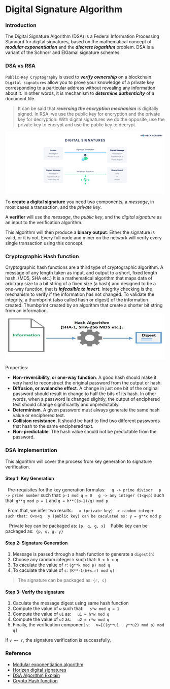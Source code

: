 # Digital Signature Algorithm

### Introduction

The Digital Signature Algorithm (DSA) is a Federal Information Processing Standard for digital signatures, based on the mathematical concept of ***modular exponentiation*** and the ***discrete logarithm*** problem.
DSA is a variant of the Schnorr and ElGamal signature schemes.

### DSA vs RSA

`Public-Key Cryptography` is used to ***verify ownership*** on a blockchain.
`Digital signatures` allow you to prove your knowledge of a private key corresponding to a particular address without revealing any information about it. In other words, it is mechanism to ***determine authenticity*** of a document file.

> It can be said that ***reversing the encryption mechanism*** is digitally signed. In RSA, we use the public key for encryption and the private key for decryption. With digital signatures we do the opposite, use the private key to encrypt and use the public key to decrypt.

<img src="/assets/images/math_and_algorithm/dsa_1.jpg" alt="Digital signature" />

To **create a digital signature** you need two components, a *message*, in most cases a transaction, and the *private key*.

A **verifier** will use the *message*, the *public key*, and the *digital signature* as an input to the verification algorithm.

This algorithm will then produce a **binary output**: Either the signature is valid, or it is not. Every full node and miner on the network will verify every single transaction using this concept.

### Cryptographic Hash function
Cryptographic hash functions are a third type of cryptographic algorithm.
A message of any length taken as input, and output to a short, fixed length hash. (MD5, SHA etc.)
It is a mathematical algorithm that maps data of arbitrary size to a bit string of a fixed size (a hash) and designed to be a one-way function, that is ***infeasible to invert***. Integrity checking is the mechanism to verify if the information has not changed.
To validate the integrity, a thumbprint (also called hash or digest) of the information created. Thumbprint created by an algorithm that create a shorter bit string from an information.
<img src="/assets/images/math_and_algorithm/dsa_3.jpg" alt="Digital signature" />

Properties:

- **Non-reversibility, or one-way function**. A good hash should make it very hard to reconstruct the original password from the output or hash.
- **Diffusion, or avalanche effect**. A change in just one bit of the original password should result in change to half the bits of its hash. In other words, when a password is changed slightly, the output of enciphered text should change significantly and unpredictably.
- **Determinism**. A given password must always generate the same hash value or enciphered text.
- **Collision resistance**. It should be hard to find two different passwords that hash to the same enciphered text.
- **Non-predictable**. The hash value should not be predictable from the password.

### DSA Implementation

This algorithm will cover the process from key generation to signature verification.

#### Step 1: Key Generation

&nbsp; Pre-requisites for the key generation formulas:
&nbsp; &nbsp; `q -> prime divisor`
&nbsp; &nbsp; `p -> prime number` such that: `p-1 mod q = 0`
&nbsp; &nbsp; `g -> any integer (1<g<p)` such that: `g**q mod p = 1` and `g = h**((p-1)/q) mod p`

&nbsp; From that, we infer two results:
&nbsp;&nbsp;&nbsp; `x (private key) -> random integer such that: 0<x<q`
&nbsp;&nbsp;&nbsp; `y (public key) can be caculated as: y = g**x mod p`

&nbsp;&nbsp; Private key can be packaged as: `{p, q, g, x}`
&nbsp;&nbsp; Public key can be packaged as:&nbsp; `{p, q, g, y}`

#### Step 2: Signature Generation

1. Message is passed through a hash function to generate a `digest(h)`
2. Choose any random integer `k` such that: `0 < k < q`
3. To caculate the value of `r`:
    `(g**k mod p) mod q`
4. To caculate the value of `s`:
`[K**-1(h+x.r) mod q]`

> The signature can be packaged as: `{r, s}`

#### Step 3: Verify the signature

1. Caculate the message digest using same hash function
2. Compute the value of `w` such that:
&nbsp;&nbsp;&nbsp; `s*w mod q = 1`
3. Compute the value of `u1` as:
&nbsp;&nbsp;&nbsp; `u1 = h*w mod q`
4. Compute the value of `u2` as:
&nbsp;&nbsp;&nbsp; `u2 = r*w mod q`
5. Finally, the verification component `v`:
&nbsp;&nbsp;&nbsp; `v=[((g**u1 . y**u2) mod p) mod q]`

If `v == r`, the signature verification is successfully.
### Reference

- [Modular exponentiation algorithm](https://vnoi.info/wiki/translate/he/Number-Theory-3.md)
- [Horizen digital signatures](https://academy.horizen.io/technology/expert/digital-signatures/)
- [DSA Algorithm Explain](https://www.youtube.com/watch?v=ANsg4wIQFn4)
- [Crypto Hash function](https://komodoplatform.com/en/academy/cryptographic-hash-function/#:~:text=SHA%2D256%20is%20perhaps%20the,Satoshi%20Nakamoto's%20original%20Bitcoin%20protocol.)